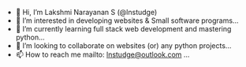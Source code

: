 - 👋 Hi, I’m Lakshmi Narayanan S (@lnstudge)
- 👀 I’m interested in developing websites & Small software programs...
- 🌱 I’m currently learning full stack web development and mastering python...
- 💞️ I’m looking to collaborate on websites (or) any python projects...
- 📫 How to reach me mailto: lnstudge@outlook.com ...

<!---
lnstudge/lnstudge is a ✨ special ✨ repository because its `README.md` (this file) appears on your GitHub profile.
You can click the Preview link to take a look at your changes.
--->
